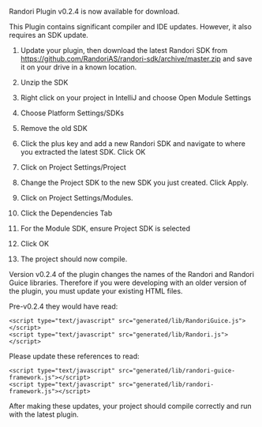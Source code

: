 Randori Plugin v0.2.4 is now available for download. 

This Plugin contains significant compiler and IDE updates. However, it also requires an SDK update. 

1. Update your plugin, then download the latest Randori SDK from https://github.com/RandoriAS/randori-sdk/archive/master.zip and save it on your drive in a known location. 

2. Unzip the SDK

3. Right click on your project in IntelliJ and choose Open Module Settings

4. Choose Platform Settings/SDKs

5. Remove the old SDK

6. Click the plus key and add a new Randori SDK and navigate to where you extracted the latest SDK. Click OK

7. Click on Project Settings/Project

8. Change the Project SDK to the new SDK you just created. Click Apply.

9. Click on Project Settings/Modules.

10. Click the Dependencies Tab

11. For the Module SDK, ensure Project SDK is selected

12. Click OK

13. The project should now compile.

Version v0.2.4 of the plugin changes the names of the Randori and Randori Guice libraries. Therefore if you were developing with an older version of the plugin, you must update your existing HTML files.

Pre-v0.2.4 they would have read:
```
<script type="text/javascript" src="generated/lib/RandoriGuice.js"></script>
<script type="text/javascript" src="generated/lib/Randori.js"></script>
```

Please update these references to read:
```
<script type="text/javascript" src="generated/lib/randori-guice-framework.js"></script>
<script type="text/javascript" src="generated/lib/randori-framework.js"></script>
```

After making these updates, your project should compile correctly and run with the latest plugin.

